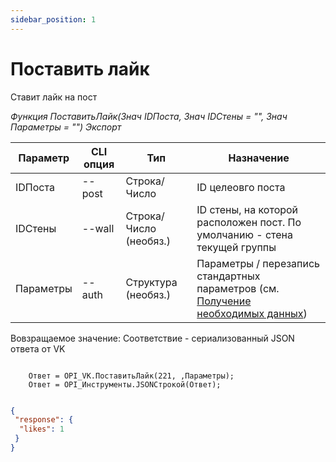 ```yaml
---
sidebar_position: 1
---
```


# Поставить лайк
Ставит лайк на пост

*Функция ПоставитьЛайк(Знач IDПоста, Знач IDСтены = "", Знач Параметры = "") Экспорт*

  | Параметр | CLI опция | Тип | Назначение |
  |-|-|-|-|
  | IDПоста | --post | Строка/Число | ID целеовго поста |
  | IDСтены | --wall | Строка/Число (необяз.) | ID стены, на которой расположен пост. По умолчанию - стена текущей группы |
  | Параметры | --auth | Структура (необяз.) | Параметры / перезапись стандартных параметров (см. [Получение необходимых данных](../)) |
  
  Вовзращаемое значение: Соответствие - сериализованный JSON ответа от VK

```bsl title="Пример кода"
			
	Ответ = OPI_VK.ПоставитьЛайк(221, ,Параметры);
	Ответ = OPI_Инструменты.JSONСтрокой(Ответ);

```

```json title="Результат"

{
 "response": {
  "likes": 1
 }
}

```
